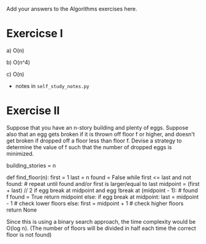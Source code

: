Add your answers to the Algorithms exercises here.

# Exercicse I

a) 	O(n)

b) O(n^4)

c) O(n)

* notes in `self_study_notes.py`

# Exercise II

Suppose that you have an n-story building and plenty of eggs. Suppose also that an egg gets broken if it is thrown off floor f or higher, and doesn't get broken if dropped off a floor less than floor f. Devise a strategy to determine the value of f such that the number of dropped eggs is minimized.

building_stories = n

def find_floor(n):
	first = 1
	last = n
	found = False
	while first <= last and not found:  # repeat until found and/or first is larger/equal to last
		midpoint = (first + last) // 2
		if egg break at midpoint and egg !break at (midpoint - 1):  # found f
			found = True
			return midpoint
		else:
			if egg break at midpoint:
				last = midpoint - 1  # check lower floors
			else:
				first = midpoint + 1  # check higher floors
	return None

Since this is using a binary search approach, the time complexity would be O(log n).
(The number of floors will be divided in half each time the correct floor is not found)